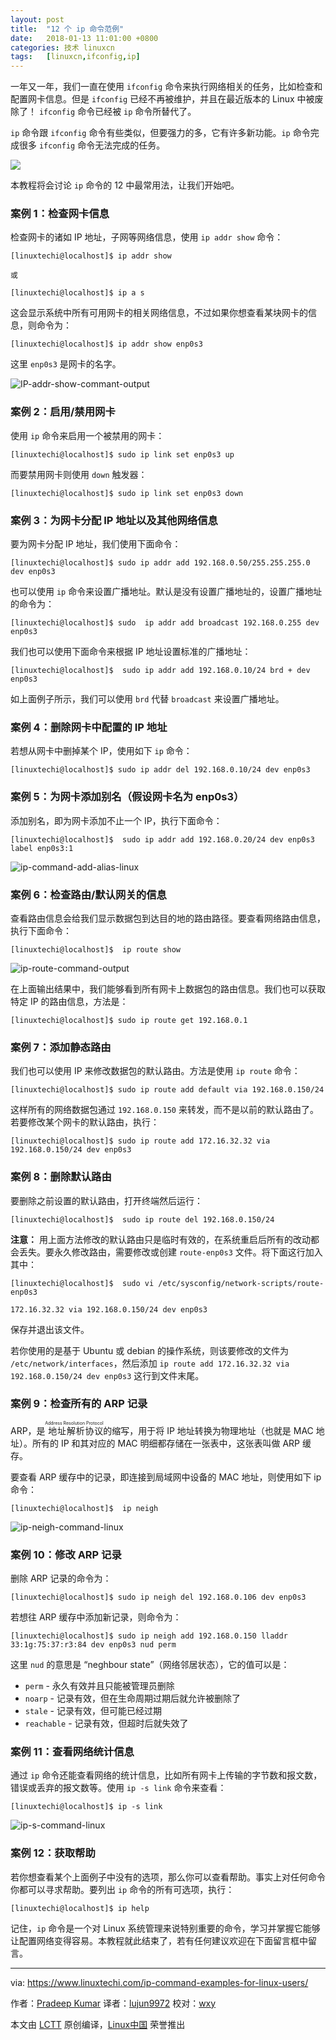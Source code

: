 ```yaml
---
layout: post
title:	"12 个 ip 命令范例"
date:	2018-01-13 11:01:00 +0800 
categories:	技术 linuxcn 
tags:	[linuxcn,ifconfig,ip]
---
```



一年又一年，我们一直在使用 `ifconfig` 命令来执行网络相关的任务，比如检查和配置网卡信息。但是 `ifconfig` 已经不再被维护，并且在最近版本的 Linux 中被废除了！ `ifconfig` 命令已经被 `ip` 命令所替代了。


`ip` 命令跟 `ifconfig` 命令有些类似，但要强力的多，它有许多新功能。`ip` 命令完成很多 `ifconfig` 命令无法完成的任务。


![](/Asserts/Images//attachment/album/201801/13/110118j9qcyqmsy8cmk9a3.jpg)


本教程将会讨论 `ip` 命令的 12 中最常用法，让我们开始吧。


### 案例 1：检查网卡信息


检查网卡的诸如 IP 地址，子网等网络信息，使用 `ip addr show` 命令：



```
[linuxtechi@localhost]$ ip addr show

或

[linuxtechi@localhost]$ ip a s

```

这会显示系统中所有可用网卡的相关网络信息，不过如果你想查看某块网卡的信息，则命令为：



```
[linuxtechi@localhost]$ ip addr show enp0s3

```

这里 `enp0s3` 是网卡的名字。


![IP-addr-show-commant-output](/Asserts/Images//attachment/album/201801/13/110151fyxsy3s3sulssphy.jpg)


### 案例 2：启用/禁用网卡


使用 `ip` 命令来启用一个被禁用的网卡：



```
[linuxtechi@localhost]$ sudo ip link set enp0s3 up

```

而要禁用网卡则使用 `down` 触发器：



```
[linuxtechi@localhost]$ sudo ip link set enp0s3 down

```

### 案例 3：为网卡分配 IP 地址以及其他网络信息


要为网卡分配 IP 地址，我们使用下面命令：



```
[linuxtechi@localhost]$ sudo ip addr add 192.168.0.50/255.255.255.0 dev enp0s3

```

也可以使用 `ip` 命令来设置广播地址。默认是没有设置广播地址的，设置广播地址的命令为：



```
[linuxtechi@localhost]$ sudo  ip addr add broadcast 192.168.0.255 dev enp0s3

```

我们也可以使用下面命令来根据 IP 地址设置标准的广播地址：



```
[linuxtechi@localhost]$  sudo ip addr add 192.168.0.10/24 brd + dev enp0s3

```

如上面例子所示，我们可以使用 `brd` 代替 `broadcast` 来设置广播地址。


### 案例 4：删除网卡中配置的 IP 地址


若想从网卡中删掉某个 IP，使用如下 `ip` 命令：



```
[linuxtechi@localhost]$ sudo ip addr del 192.168.0.10/24 dev enp0s3

```

### 案例 5：为网卡添加别名（假设网卡名为 enp0s3）


添加别名，即为网卡添加不止一个 IP，执行下面命令：



```
[linuxtechi@localhost]$  sudo ip addr add 192.168.0.20/24 dev enp0s3 label enp0s3:1

```

![ip-command-add-alias-linux](/Asserts/Images//attachment/album/201801/13/110157e55drlru5crd4dfa.jpg)


### 案例 6：检查路由/默认网关的信息


查看路由信息会给我们显示数据包到达目的地的路由路径。要查看网络路由信息，执行下面命令：



```
[linuxtechi@localhost]$  ip route show

```

![ip-route-command-output](/Asserts/Images//attachment/album/201801/13/110201uiwbkf5b4irxbex8.jpg)


在上面输出结果中，我们能够看到所有网卡上数据包的路由信息。我们也可以获取特定 IP 的路由信息，方法是：



```
[linuxtechi@localhost]$ sudo ip route get 192.168.0.1

```

### 案例 7：添加静态路由


我们也可以使用 IP 来修改数据包的默认路由。方法是使用 `ip route` 命令：



```
[linuxtechi@localhost]$ sudo ip route add default via 192.168.0.150/24

```

这样所有的网络数据包通过 `192.168.0.150` 来转发，而不是以前的默认路由了。若要修改某个网卡的默认路由，执行：



```
[linuxtechi@localhost]$ sudo ip route add 172.16.32.32 via 192.168.0.150/24 dev enp0s3

```

### 案例 8：删除默认路由


要删除之前设置的默认路由，打开终端然后运行：



```
[linuxtechi@localhost]$  sudo ip route del 192.168.0.150/24

```

**注意：** 用上面方法修改的默认路由只是临时有效的，在系统重启后所有的改动都会丢失。要永久修改路由，需要修改或创建 `route-enp0s3` 文件。将下面这行加入其中：



```
[linuxtechi@localhost]$  sudo vi /etc/sysconfig/network-scripts/route-enp0s3

172.16.32.32 via 192.168.0.150/24 dev enp0s3

```

保存并退出该文件。


若你使用的是基于 Ubuntu 或 debian 的操作系统，则该要修改的文件为 `/etc/network/interfaces`，然后添加 `ip route add 172.16.32.32 via 192.168.0.150/24 dev enp0s3` 这行到文件末尾。


### 案例 9：检查所有的 ARP 记录


ARP，是<ruby> 地址解析协议 <rt>  Address Resolution Protocol </rt></ruby>的缩写，用于将 IP 地址转换为物理地址（也就是 MAC 地址）。所有的 IP 和其对应的 MAC 明细都存储在一张表中，这张表叫做 ARP 缓存。


要查看 ARP 缓存中的记录，即连接到局域网中设备的 MAC 地址，则使用如下 ip 命令：



```
[linuxtechi@localhost]$  ip neigh

```

![ip-neigh-command-linux](/Asserts/Images//attachment/album/201801/13/110207p2mgoul020ou3z4q.jpg)


### 案例 10：修改 ARP 记录


删除 ARP 记录的命令为：



```
[linuxtechi@localhost]$ sudo ip neigh del 192.168.0.106 dev enp0s3

```

若想往 ARP 缓存中添加新记录，则命令为：



```
[linuxtechi@localhost]$ sudo ip neigh add 192.168.0.150 lladdr 33:1g:75:37:r3:84 dev enp0s3 nud perm

```

这里 `nud` 的意思是 “neghbour state”（网络邻居状态），它的值可以是：


* `perm` - 永久有效并且只能被管理员删除
* `noarp` - 记录有效，但在生命周期过期后就允许被删除了
* `stale` - 记录有效，但可能已经过期
* `reachable` - 记录有效，但超时后就失效了


### 案例 11：查看网络统计信息


通过 `ip` 命令还能查看网络的统计信息，比如所有网卡上传输的字节数和报文数，错误或丢弃的报文数等。使用 `ip -s link` 命令来查看：



```
[linuxtechi@localhost]$ ip -s link

```

![ip-s-command-linux](/Asserts/Images//attachment/album/201801/13/110214ncq5qr4b48cvyf2h.jpg)


### 案例 12：获取帮助


若你想查看某个上面例子中没有的选项，那么你可以查看帮助。事实上对任何命令你都可以寻求帮助。要列出 `ip` 命令的所有可选项，执行：



```
[linuxtechi@localhost]$ ip help

```

记住，`ip` 命令是一个对 Linux 系统管理来说特别重要的命令，学习并掌握它能够让配置网络变得容易。本教程就此结束了，若有任何建议欢迎在下面留言框中留言。




---


via: <https://www.linuxtechi.com/ip-command-examples-for-linux-users/>


作者：[Pradeep Kumar](https://www.linuxtechi.com/author/pradeep/) 译者：[lujun9972](https://github.com/lujun9972) 校对：[wxy](https://github.com/wxy)


本文由 [LCTT](https://github.com/LCTT/TranslateProject) 原创编译，[Linux中国](https://linux.cn/) 荣誉推出
